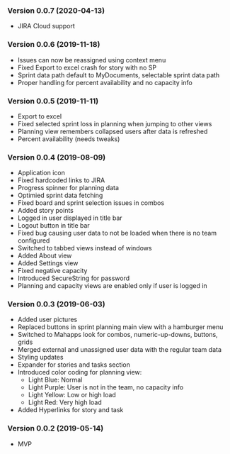 ### Version 0.0.7 (2020-04-13)
 * JIRA Cloud support

### Version 0.0.6 (2019-11-18)
 * Issues can now be reassigned using context menu
 * Fixed Export to excel crash for story with no SP
 * Sprint data path default to MyDocuments, selectable sprint data path
 * Proper handling for percent availability and no capacity info

### Version 0.0.5 (2019-11-11)
 * Export to excel
 * Fixed selected sprint loss in planning when jumping to other views
 * Planning view remembers collapsed users after data is refreshed
 * Percent availability (needs tweaks) 
 
### Version 0.0.4 (2019-08-09)
 * Application icon
 * Fixed hardcoded links to JIRA 
 * Progress spinner for planning data
 * Optimied sprint data fetching 
 * Fixed board and sprint selection issues in combos
 * Added story points
 * Logged in user displayed in title bar
 * Logout button in title bar
 * Fixed bug causing user data to not be loaded when there is no team configured
 * Switched to tabbed views instead of windows
 * Added About view
 * Added Settings view
 * Fixed negative capacity
 * Introduced SecureString for password
 * Planning and capacity views are enabled only if user is logged in
 
### Version 0.0.3 (2019-06-03)
 * Added user pictures
 * Replaced buttons in sprint planning main view with a hamburger menu
 * Switched to Mahapps look for combos, numeric-up-downs, buttons, grids
 * Merged external and unassigned user data with the regular team data
 * Styling updates
 * Expander for stories and tasks section
 * Introduced color coding for planning view:
   * Light Blue: Normal
   * Light Purple: User is not in the team, no capacity info
   * Light Yellow: Low or high load
   * Light Red: Very high load
 * Added Hyperlinks for story and task
### Version 0.0.2 (2019-05-14)
 * MVP
